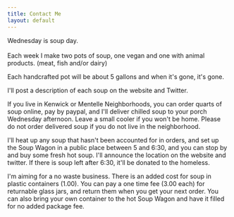 ```yaml
---
title: Contact Me
layout: default
---
```

Wednesday is soup day.\
\
Each week I make two pots of soup, one vegan and one with animal products. (meat, fish and/or dairy)

Each handcrafted pot will be about 5 gallons and when it's gone, it's gone.  

I'll post a description of each soup on the website and Twitter.

 If you live in Kenwick or Mentelle Neighborhoods, you can order quarts of soup online, pay by paypal, and I'll deliver chilled soup to your porch Wednesday afternoon. Leave a small cooler if you won't be home. Please do not order delivered soup if you do not live in the neighborhood.

 I'll heat up any soup that hasn't been accounted for in orders, and set up the Soup Wagon in a public place between 5 and 6:30, and you can stop by and buy some fresh hot soup. I'll announce the location on the website and twitter. If there is soup left after 6:30, it'll be donated to the homeless.

I'm aiming for a no waste business. There is an added cost for soup in plastic containers (1.00). You can pay a one time fee (3.00 each) for returnable glass jars, and return them when you get your next order. You can also bring your own container to the hot Soup Wagon and have it filled for no added package fee.